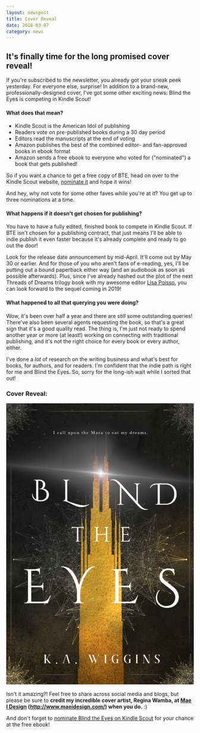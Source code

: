 ```yaml
---
layout: newspost
title: Cover Reveal
date: 2018-03-07
category: news
---
```


## It's finally time for the long promised cover reveal!

If you're subscribed to the newsletter, you already got your sneak peek yesterday. For everyone else, surprise! In addition to a brand-new, professionally-designed cover, I've got some other exciting news: Blind the Eyes is competing in Kindle Scout!

#### What does that mean?

- Kindle Scout is the American Idol of publishing
- Readers vote on pre-published books during a 30 day period
- Editors read the manuscripts at the end of voting
- Amazon publishes the best of the combined editor- and fan-approved books in ebook format
- Amazon sends a free ebook to everyone who voted for ("nominated") a book that gets published!

So if you want a chance to get a free copy of BTE, head on over to the Kindle Scout website, [nominate it](https://kindlescout.amazon.com/p/E9IM6GHX3YIJ) and hope it wins!

And hey, why not vote for some other faves while you're at it? You get up to three nominations at a time.

#### What happens if it doesn't get chosen for publishing?

You have to have a fully edited, finished book to compete in Kindle Scout. If BTE isn't chosen for a publishing contract, that just means I'll be able to indie publish it even faster because it's already complete and ready to go out the door!

Look for the release date announcement by mid-April. It'll come out by May 30 or earlier. And for those of you who aren't fans of e-reading, yes, I'll be putting out a bound paperback either way (and an audiobook as soon as possible afterwards). Plus, since I've already hashed out the plot of the next Threads of Dreams trilogy book with my awesome editor [Lisa Poisso](https://www.lisapoisso.com), you can look forward to the sequel coming in 2019!
 
#### What happened to all that querying you were doing?

Wow, it's been over half a year and there are *still* some outstanding queries! There've also been several agents requesting the book, so that's a great sign that it's a good quality read. The thing is, I'm just not ready to spend another year or more (at least!) working on connecting with traditional publishing, and it's not the right choice for every book or every author, either.

I've done a *lot* of research on the writing business and what's best for books, for authors, and for readers. I'm confident that the indie path is right for me and Blind the Eyes. So, sorry for the long-ish wait while I sorted that out!

### Cover Reveal:

![Blind the Eyes, Threads of Dreams Book One Cover by Regina Wamba, MaeIDesign](/FrontCoverSS.png)

Isn't it amazing?! Feel free to share across social media and blogs, but please be sure to **credit my incredible cover artist, Regina Wamba, at [Mae I Design](http://www.maeidesign.com/) [(http://www.maeidesign.com/)](http://www.maeidesign.com/) when you do.** :)

And don't forget to [nominate Blind the Eyes on Kindle Scout](https://kindlescout.amazon.com/p/E9IM6GHX3YIJ) for your chance at the free ebook!
